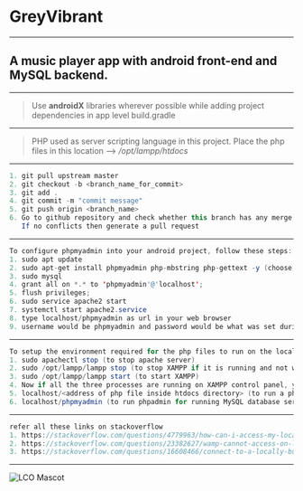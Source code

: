 # GreyVibrant
---
## A music player app with android front-end and MySQL backend.
---
> Use **androidX** libraries wherever possible while adding project dependencies in app level build.gradle
---
> PHP used as server scripting language in this project. Place the php files in this location --> */opt/lampp/htdocs* 
---
```java
1. git pull upstream master 
2. git checkout -b <branch_name_for_commit>
3. git add . 
4. git commit -m "commit message"
5. git push origin <branch_name>
6. Go to github repository and check whether this branch has any merge conflicts with master branch.
   If no conflicts then generate a pull request
```
---
```java
To configure phpmyadmin into your android project, follow these steps: (First time in a device)
1. sudo apt update
2. sudo apt-get install phpmyadmin php-mbstring php-gettext -y (choose apache as your server and create a password)
3. sudo mysql
4. grant all on *.* to 'phpmyadmin'@'localhost';
5. flush privileges;
6. sudo service apache2 start
7. systemctl start apache2.service
8. type localhost/phpmyadmin as url in your web browser
9. username would be phpmyadmin and password would be what was set during installation

```
---
```java
To setup the environment required for the php files to run on the localhost follow these steps:
1. sudo apachectl stop (to stop apache server)
2. sudo /opt/lampp/lampp stop (to stop XAMPP if it is running and not working fine)
3. sudo /opt/lampp/lampp start (to start XAMPP)
4. Now if all the three processes are running on XAMPP control panel, you can go ahead with php otherwise repeat these steps.
5. localhost/<address of php file inside htdocs directory> (to run a php file)
6. localhost/phpmyadmin (to run phpadmin for running MySQL database server)
```
---
```java
refer all these links on stackoverflow
1. https://stackoverflow.com/questions/4779963/how-can-i-access-my-localhost-from-my-android-device?page=1&tab=votes#tab-top
2. https://stackoverflow.com/questions/23382627/wamp-cannot-access-on-local-network-403-forbidden/23385021#23385021
3. https://stackoverflow.com/questions/16608466/connect-to-a-locally-built-jekyll-server-using-mobile-devices-in-the-lan/16608698#16608698
```
---
![LCO Mascot](https://www.pinclipart.com/picdir/middle/3-31209_jazz-cliparts-border-transparent-background-music-notes-png.png "Grey Vibrant")
